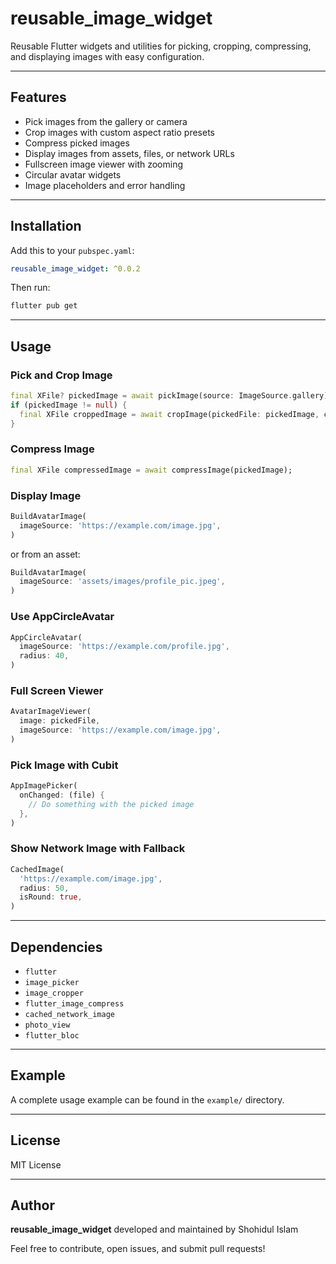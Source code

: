 # reusable_image_widget

Reusable Flutter widgets and utilities for picking, cropping, compressing, and displaying images with easy configuration.

---

## Features

- Pick images from the gallery or camera
- Crop images with custom aspect ratio presets
- Compress picked images
- Display images from assets, files, or network URLs
- Fullscreen image viewer with zooming
- Circular avatar widgets
- Image placeholders and error handling

---

## Installation

Add this to your `pubspec.yaml`:

```yaml
reusable_image_widget: ^0.0.2
```

Then run:

```bash
flutter pub get
```

---

## Usage

### Pick and Crop Image
```dart
final XFile? pickedImage = await pickImage(source: ImageSource.gallery);
if (pickedImage != null) {
  final XFile croppedImage = await cropImage(pickedFile: pickedImage, context: context);
}
```

### Compress Image
```dart
final XFile compressedImage = await compressImage(pickedImage);
```

### Display Image
```dart
BuildAvatarImage(
  imageSource: 'https://example.com/image.jpg',
)
```

or from an asset:

```dart
BuildAvatarImage(
  imageSource: 'assets/images/profile_pic.jpeg',
)
```

### Use AppCircleAvatar
```dart
AppCircleAvatar(
  imageSource: 'https://example.com/profile.jpg',
  radius: 40,
)
```

### Full Screen Viewer
```dart
AvatarImageViewer(
  image: pickedFile,
  imageSource: 'https://example.com/image.jpg',
)
```

### Pick Image with Cubit
```dart
AppImagePicker(
  onChanged: (file) {
    // Do something with the picked image
  },
)
```

### Show Network Image with Fallback
```dart
CachedImage(
  'https://example.com/image.jpg',
  radius: 50,
  isRound: true,
)
```

---

## Dependencies

- `flutter`
- `image_picker`
- `image_cropper`
- `flutter_image_compress`
- `cached_network_image`
- `photo_view`
- `flutter_bloc`

---

## Example

A complete usage example can be found in the `example/` directory.

---

## License

MIT License

---

## Author

**reusable_image_widget** developed and maintained by Shohidul Islam

Feel free to contribute, open issues, and submit pull requests!

